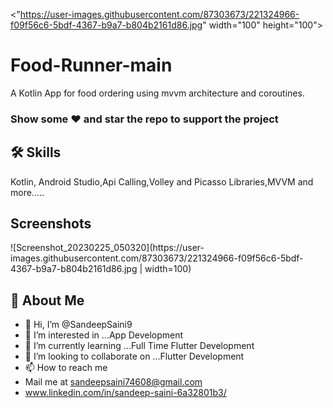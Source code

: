 <"https://user-images.githubusercontent.com/87303673/221324966-f09f56c6-5bdf-4367-b9a7-b804b2161d86.jpg" width="100" height="100">
# Food-Runner-main

A Kotlin App for food ordering using mvvm architecture and coroutines.

### Show some ❤️ and star the repo to support the project

## 🛠 Skills
Kotlin, Android Studio,Api Calling,Volley and Picasso Libraries,MVVM and more.....

## Screenshots

<p float="right">
![Screenshot_20230225_050320](https://user-images.githubusercontent.com/87303673/221324966-f09f56c6-5bdf-4367-b9a7-b804b2161d86.jpg | width=100)
</p>

## 🚀 About Me
- 👋 Hi, I’m @SandeepSaini9
- 👀 I’m interested in ...App Development
- 🌱 I’m currently learning ...Full Time Flutter Development
- 💞️ I’m looking to collaborate on ...Flutter Development
- 📫 How to reach me 
- Mail me at sandeepsaini74608@gmail.com
- www.linkedin.com/in/sandeep-saini-6a32801b3/
